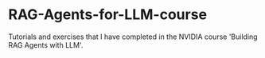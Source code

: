 # RAG-Agents-for-LLM-course
Tutorials and exercises that I have completed in the NVIDIA course 'Building RAG Agents with LLM'.

